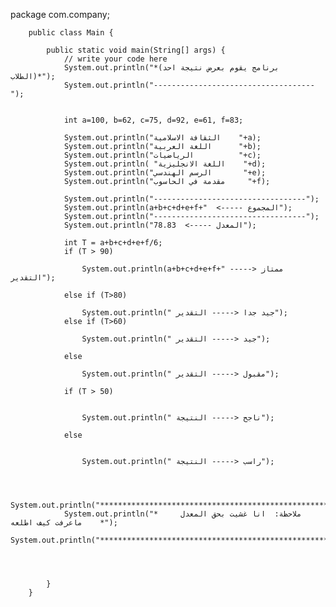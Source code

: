 package com.company;

        public class Main {

            public static void main(String[] args) {
                // write your code here
                System.out.println("*(برنامج يقوم بعرض نتيجة احد الطلاب)*");
                System.out.println("------------------------------------");


                int a=100, b=62, c=75, d=92, e=61, f=83;

                System.out.println("الثقافة الاسلامية    "+a);
                System.out.println("اللغة العربية      "+b);
                System.out.println("الرياضيات          "+c);
                System.out.println( "اللغة الانجليزية    "+d);
                System.out.println("الرسم الهندسي       "+e);
                System.out.println("مقدمة في الحاسوب     "+f);

                System.out.println("----------------------------------");
                System.out.println(a+b+c+d+e+f+"  <----- المجموع");
                System.out.println("----------------------------------");
                System.out.println("78.83  <----- المعدل");

                int T = a+b+c+d+e+f/6;
                if (T > 90)

                    System.out.println(a+b+c+d+e+f+" ممتاز <----- التقدير");

                else if (T>80)

                    System.out.println(" جيد جدا <----- التقدير");
                else if (T>60)

                    System.out.println(" جيد <----- التقدير");

                else

                    System.out.println(" مقبول <----- التقدير");

                if (T > 50)


                    System.out.println(" ناجح <----- النتيجة");

                else


                    System.out.println(" راسب <----- النتيجة");



                System.out.println("*******************************************************");
                System.out.println("*     ملاحظة:  انا غشيت بحق المعدل ماعرفت كيف اطلعه    *");
                System.out.println("*******************************************************");




            }
        }


